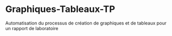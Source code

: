 # Graphiques-Tableaux-TP
Automatisation du processus de création de graphiques et de tableaux pour un rapport de laboratoire
